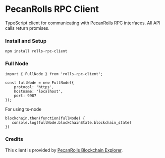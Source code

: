 # PecanRolls RPC Client

TypeScript client for communicating with [PecanRolls](https://explorer.pecanrolls.net/) RPC interfaces. All API calls return promises.

### Install and Setup
```
npm install rolls-rpc-client
```

### Full Node

```
import { FullNode } from 'rolls-rpc-client';

const fullNode = new FullNode({
    protocol: 'https',
    hostname: 'localhost',
    port: 9987
});
```

For using ts-node
```
blockchain.then(function(fullNode) {
   console.log(fullNode.blockChainState.blockchain_state)
})
```
### Credits

This client is provided by [PecanRolls Blockchain Explorer](https://explorer.pecanrolls.net).
